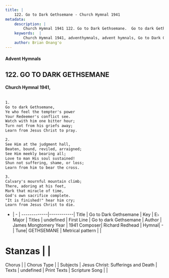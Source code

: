 ```yaml
---
title: |
    122. Go to Dark Gethsemane - Church Hymnal 1941
metadata:
    description: |
        Church Hymnal 1941 122. Go to Dark Gethsemane.  Go to dark Gethsemane, Ye who feel the tempter's power Your Redeemer's conflict see. Watch with him one bitter hour; Turn not from his griefs away; Learn from Jesus Christ to pray.  
    keywords:  |
        Church Hymnal 1941, adventhymnals, advent hymnals, Go to Dark Gethsemane, Go to dark Gethsemane. 
    author: Brian Onang'o
---
```


#### Advent Hymnals
## 122. GO TO DARK GETHSEMANE
####  Church Hymnal 1941,

```txt

1.
Go to dark Gethsemane,
Ye who feel the tempter's power
Your Redeemer's conflict see.
Watch with him one bitter hour;
Turn not from his griefs away;
Learn from Jesus Christ to pray.

2.
See Him at the judgment hall,
Beaten, bound, reviled, arraigned;
See Him meekly bearing all;
Love to man His soul sustained!
Shun not suffering, shame, or loss;
Learn from him to bear the cross.

3.
Calvary's mournful mountain climb;
There, adoring at his feet,
Mark that miracle of time,
God's own sacrifice complete.
"It is finished!" hear him cry;
Learn from Jesus Christ to die.


```

- |   -  |
-------------|------------|
Title | Go to Dark Gethsemane |
Key | E♭ Major |
Titles | undefined |
First Line | Go to dark Gethsemane |
Author | James Mongtomery
Year | 1941
Composer| Richard Redhead |
Hymnal|  - |
Tune| GETHSEMANE |
Metrical pattern | |
# Stanzas |  |
Chorus |  |
Chorus Type |  |
Subjects | Jesus Christ: Sufferings and Death |
Texts | undefined |
Print Texts | 
Scripture Song |  |
    
